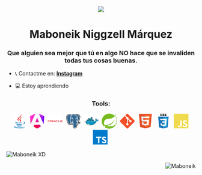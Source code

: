 <div align="center">
  <img src="https://media3.giphy.com/media/v1.Y2lkPTc5MGI3NjExaWltcGpjbTI0czJ6Nm00ZGpoYjZjMTQxdmN5djRmdml2NTF5Y2FvcSZlcD12MV9pbnRlcm5hbF9naWZfYnlfaWQmY3Q9Zw/xUA7bdpLxQhsSQdyog/giphy.gif" width="200" />
   <h1 align="center">Maboneik Niggzell Márquez</h1>
    <h3> Que alguien sea mejor que tú en algo NO hace que se invaliden todas tus cosas buenas.</h3>
</div>

- 📞 Contactme en:  **[Instagram](https://www.instagram.com/meibomarquez/)**

- 💻 Estoy aprendiendo

<div align="center">
    <h3>Tools:</h3>
    <div align="center">
        <img src="https://github.com/devicons/devicon/blob/6910f0503efdd315c8f9b858234310c06e04d9c0/icons/java/java-original.svg#L1" title="Java" alt="Java" width="40" height="40"/>&nbsp;
               <img src="https://github.com/devicons/devicon/blob/ca28c779441053191ff11710fe24a9e6c23690d6/icons/angular/angular-original.svg" title="Angular" alt="Angular" width="40" height="40"/>&nbsp;
              <img src="https://github.com/devicons/devicon/blob/ca28c779441053191ff11710fe24a9e6c23690d6/icons/oracle/oracle-original.svg" title="Oracle"  alt="Oracle" width="40" height="40"/>&nbsp;
        <img src="https://github.com/devicons/devicon/blob/master/icons/postgresql/postgresql-original.svg" title="MySQL"  alt="MySQL" width="40" height="40"/>&nbsp;
      <img src="https://github.com/devicons/devicon/blob/6910f0503efdd315c8f9b858234310c06e04d9c0/icons/docker/docker-original.svg"  title="Docker" alt="Docker" width="40" height="40"/>&nbsp;
      <img src="https://github.com/devicons/devicon/blob/ca28c779441053191ff11710fe24a9e6c23690d6/icons/spring/spring-original.svg" title="Spring" **alt="Spring" width="40"      height="40"/>&nbsp;
        <img src="https://github.com/devicons/devicon/blob/master/icons/git/git-original.svg" title="Git" **alt="Git" width="40" height="40"/>&nbsp;
        <img src="https://github.com/devicons/devicon/blob/master/icons/html5/html5-original.svg" title="HTML" **alt="HTML" width="40" height="40"/>&nbsp;
        <img src="https://github.com/devicons/devicon/blob/master/icons/css3/css3-original-wordmark.svg" title="CSS" **alt="CSS" width="40" height="40"/>&nbsp;
        <img src="https://github.com/devicons/devicon/blob/master/icons/javascript/javascript-plain.svg" title="Javascript" **alt="Javascript" width="40" height="40"/>&nbsp;
        <img src="https://github.com/devicons/devicon/blob/master/icons/typescript/typescript-original.svg" title="Typescript" **alt="Typescript" width="40" height="40"/>&nbsp;
      </div>
</div>

<div>
  <p>&nbsp;<img align="left" src="https://github-readme-stats.vercel.app/api/top-langs/?username=maboneik" alt="Maboneik XD"/></p>
  <p>&nbsp;<img align="right" src="https://github-readme-stats.vercel.app/api?username=maboneik&show_icons=true&locale=en" alt="Maboneik" /></p>
</div>
